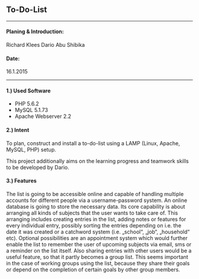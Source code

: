 ﻿



## **To-Do-List**



--------------------------------------------------------------------------------

#### **Planing & Introduction:** 

Richard Klees
Dario Abu Shibika

#### **Date:**

16.1.2015

--------------------------------------------------------------------------------



#### **1.) Used Software**

* PHP 5.6.2
* MySQL 5.1.73
* Apache Webserver 2.2



#### **2.) Intent**

To plan, construct and install a to-do-list using a LAMP (Linux, Apache, MySQL, PHP) setup.  

This project additionally aims on the learning progress and teamwork skills to be developed by Dario. 



#### **3.) Features**

The list is going to be accessible online and capable of handling multiple accounts for different people via a username-password system. An online database is going to store the necessary data. 
Its core capability is about arranging all kinds of subjects that the user wants to take care of. This arranging includes creating entries in the list, adding notes or features for every individual entry, possibly sorting the entries depending on i.e. the date it was created or a  catchword system (i.e. „school“, „job“, „household“ etc).
Optional possibilities are an appointment system which would further enable the list to remember the user of upcoming subjects via email, sms or a reminder on the list itself. Also sharing entries with other users would be a useful feature, so that it partly becomes a group list. This seems important in the case of working groups using the list, because they share their goals or depend on the completion of certain goals by other group members.




